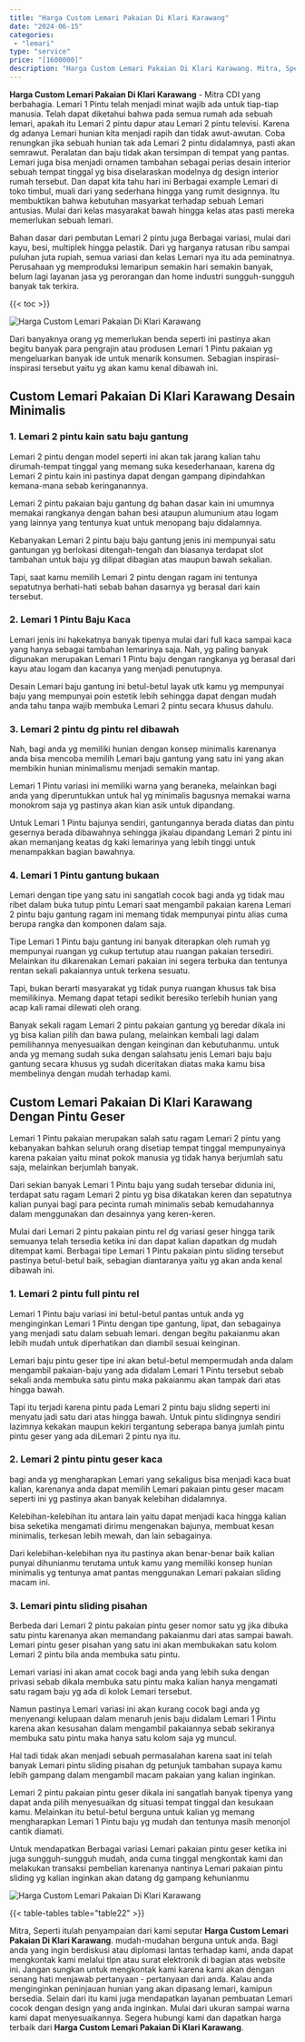 ```yaml
---
title: "Harga Custom Lemari Pakaian Di Klari Karawang"
date: "2024-06-15"
categories:
 - "lemari"
type: "service"
price: "[1600000]"
description: "Harga Custom Lemari Pakaian Di Klari Karawang. Mitra, Spereti itulah penyampaian dari kami seputar **Harga Custom Lemari Pakaian Di Klari Karawang**. mudah-m..."
---
```


**Harga Custom Lemari Pakaian Di Klari Karawang** - Mitra CDI yang berbahagia. Lemari 1 Pintu telah menjadi minat wajib ada untuk tiap-tiap manusia. Telah dapat diketahui bahwa pada semua rumah ada sebuah lemari, apakah itu Lemari 2 pintu dapur atau Lemari 2 pintu televisi. Karena dg adanya Lemari hunian kita menjadi rapih dan tidak awut-awutan. Coba renungkan jika sebuah hunian tak ada Lemari 2 pintu didalamnya, pasti akan semrawut. Peralatan dan baju tidak akan tersimpan di tempat yang pantas. Lemari juga bisa menjadi ornamen tambahan sebagai perias desain interior sebuah tempat tinggal yg bisa diselaraskan modelnya dg design interior rumah tersebut. Dan dapat kita tahu hari ini Berbagai example Lemari di toko timbul, muali dari yang sederhana hingga yang rumit designnya. Itu membuktikan bahwa kebutuhan masyarkat terhadap sebuah Lemari antusias. Mulai dari kelas masyarakat bawah hingga kelas atas pasti mereka memerlukan sebuah lemari.

Bahan dasar dari pembutan Lemari 2 pintu juga Berbagai variasi, mulai dari kayu, besi, multiplek hingga pelastik. Dari yg harganya ratusan ribu sampai puluhan juta rupiah, semua variasi dan kelas Lemari nya itu ada peminatnya. Perusahaan yg memproduksi lemaripun semakin hari semakin banyak, belum lagi layanan jasa yg perorangan dan home industri sungguh-sungguh banyak tak terkira.

{{< toc >}}

![Harga Custom Lemari Pakaian Di Klari Karawang](/images/mebel/lemari-umum-016.jpg)

Dari banyaknya orang yg memerlukan benda seperti ini pastinya akan begitu banyak para pengrajin atau produsen Lemari 1 Pintu pakaian yg mengeluarkan banyak ide untuk menarik konsumen. Sebagian inspirasi-inspirasi tersebut yaitu yg akan kamu kenal dibawah ini.

## Custom Lemari Pakaian Di Klari Karawang Desain Minimalis

### 1\. Lemari 2 pintu kain satu baju gantung

Lemari 2 pintu dengan model seperti ini akan tak jarang kalian tahu dirumah-tempat tinggal yang memang suka kesederhanaan, karena dg Lemari 2 pintu kain ini pastinya dapat dengan gampang dipindahkan kemana-mana sebab keringanannya.

Lemari 2 pintu pakaian baju gantung dg bahan dasar kain ini umumnya memakai rangkanya dengan bahan besi ataupun alumunium atau logam yang lainnya yang tentunya kuat untuk menopang baju didalamnya.

Kebanyakan Lemari 2 pintu baju baju gantung jenis ini mempunyai satu gantungan yg berlokasi ditengah-tengah dan biasanya terdapat slot tambahan untuk baju yg dilipat dibagian atas maupun bawah sekalian.

Tapi, saat kamu memilih Lemari 2 pintu dengan ragam ini tentunya sepatutnya berhati-hati sebab bahan dasarnya yg berasal dari kain tersebut.

### 2\. Lemari 1 Pintu Baju Kaca

Lemari jenis ini hakekatnya banyak tipenya mulai dari full kaca sampai kaca yang hanya sebagai tambahan lemarinya saja. Nah, yg paling banyak digunakan merupakan Lemari 1 Pintu baju dengan rangkanya yg berasal dari kayu atau logam dan kacanya yang menjadi penutupnya.

Desain Lemari baju gantung ini betul-betul layak utk kamu yg mempunyai baju yang mempunyai poin estetik lebih sehingga dapat dengan mudah anda tahu tanpa wajib membuka Lemari 2 pintu secara khusus dahulu.

### 3\. Lemari 2 pintu dg pintu rel dibawah

Nah, bagi anda yg memiliki hunian dengan konsep minimalis karenanya anda bisa mencoba memilih Lemari baju gantung yang satu ini yang akan membikin hunian minimalismu menjadi semakin mantap.

Lemari 1 Pintu variasi ini memiliki warna yang beraneka, melainkan bagi anda yang diperuntukkan untuk hal yg minimalis bagusnya memakai warna monokrom saja yg pastinya akan kian asik untuk dipandang.

Untuk Lemari 1 Pintu bajunya sendiri, gantungannya berada diatas dan pintu gesernya berada dibawahnya sehingga jikalau dipandang Lemari 2 pintu ini akan memanjang keatas dg kaki lemarinya yang lebih tinggi untuk menampakkan bagian bawahnya.

### 4\. Lemari 1 Pintu gantung bukaan

Lemari dengan tipe yang satu ini sangatlah cocok bagi anda yg tidak mau ribet dalam buka tutup pintu Lemari saat mengambil pakaian karena Lemari 2 pintu baju gantung ragam ini memang tidak mempunyai pintu alias cuma berupa rangka dan komponen dalam saja.

Tipe Lemari 1 Pintu baju gantung ini banyak diterapkan oleh rumah yg mempunyai ruangan yg cukup tertutup atau ruangan pakaian tersediri. Melainkan itu dikarenakan Lemari pakaian ini segera terbuka dan tentunya rentan sekali pakaiannya untuk terkena sesuatu.

Tapi, bukan berarti masyarakat yg tidak punya ruangan khusus tak bisa memilikinya. Memang dapat tetapi sedikit beresiko terlebih hunian yang acap kali ramai dilewati oleh orang.

Banyak sekali ragam Lemari 2 pintu pakaian gantung yg beredar dikala ini yg bisa kalian pilih dan bawa pulang, melainkan kembali lagi dalam pemilihannya menyesuaikan dengan keinginan dan kebutuhanmu. untuk anda yg memang sudah suka dengan salahsatu jenis Lemari baju baju gantung secara khusus yg sudah diceritakan diatas maka kamu bisa membelinya dengan mudah terhadap kami.

## Custom Lemari Pakaian Di Klari Karawang Dengan Pintu Geser

Lemari 1 Pintu pakaian merupakan salah satu ragam Lemari 2 pintu yang kebanyakan bahkan seluruh orang disetiap tempat tinggal mempunyainya karena pakaian yaitu minat pokok manusia yg tidak hanya berjumlah satu saja, melainkan berjumlah banyak.

Dari sekian banyak Lemari 1 Pintu baju yang sudah tersebar didunia ini, terdapat satu ragam Lemari 2 pintu yg bisa dikatakan keren dan sepatutnya kalian punyai bagi para pecinta rumah minimalis sebab kemudahannya dalam menggunakan dan desainnya yang keren-keren.

Mulai dari Lemari 2 pintu pakaian pintu rel dg variasi geser hingga tarik semuanya telah tersedia ketika ini dan dapat kalian dapatkan dg mudah ditempat kami. Berbagai tipe Lemari 1 Pintu pakaian pintu sliding tersebut pastinya betul-betul baik, sebagian diantaranya yaitu yg akan anda kenal dibawah ini.

### 1\. Lemari 2 pintu full pintu rel

Lemari 1 Pintu baju variasi ini betul-betul pantas untuk anda yg menginginkan Lemari 1 Pintu dengan tipe gantung, lipat, dan sebagainya yang menjadi satu dalam sebuah lemari. dengan begitu pakaianmu akan lebih mudah untuk diperhatikan dan diambil sesuai keinginan.

Lemari baju pintu geser tipe ini akan betul-betul mempermudah anda dalam mengambil pakaian-baju yang ada didalam Lemari 1 Pintu tersebut sebab sekali anda membuka satu pintu maka pakaianmu akan tampak dari atas hingga bawah.

Tapi itu terjadi karena pintu pada Lemari 2 pintu baju slidng seperti ini menyatu jadi satu dari atas hingga bawah. Untuk pintu slidingnya sendiri lazimnya kekakan maupun kekiri tergantung seberapa banya jumlah pintu pintu geser yang ada diLemari 2 pintu nya itu.

### 2\. Lemari 2 pintu pintu geser kaca

bagi anda yg mengharapkan Lemari yang sekaligus bisa menjadi kaca buat kalian, karenanya anda dapat memilih Lemari pakaian pintu geser macam seperti ini yg pastinya akan banyak kelebihan didalamnya.

Kelebihan-kelebihan itu antara lain yaitu dapat menjadi kaca hingga kalian bisa seketika mengamati dirimu mengenakan bajunya, membuat kesan minimalis, terkesan lebih mewah, dan lain sebagainya.

Dari kelebihan-kelebihan nya itu pastinya akan benar-benar baik kalian punyai dihunianmu terutama untuk kamu yang memiliki konsep hunian minimalis yg tentunya amat pantas menggunakan Lemari pakaian sliding macam ini.

### 3\. Lemari pintu sliding pisahan

Berbeda dari Lemari 2 pintu pakaian pintu geser nomor satu yg jika dibuka satu pintu karenanya akan memandang pakaianmu dari atas sampai bawah. Lemari pintu geser pisahan yang satu ini akan membukakan satu kolom Lemari 2 pintu bila anda membuka satu pintu.

Lemari variasi ini akan amat cocok bagi anda yang lebih suka dengan privasi sebab dikala membuka satu pintu maka kalian hanya mengamati satu ragam baju yg ada di kolok Lemari tersebut.

Namun pastinya Lemari variasi ini akan kurang cocok bagi anda yg menyenangi kelupaan dalam menaruh jenis baju didalam Lemari 1 Pintu karena akan kesusahan dalam mengambil pakaiannya sebab sekiranya membuka satu pintu maka hanya satu kolom saja yg muncul.

Hal tadi tidak akan menjadi sebuah permasalahan karena saat ini telah banyak Lemari pintu sliding pisahan dg petunjuk tambahan supaya kamu lebih gampang dalam mengambil macam pakaian yang kalian inginkan.

Lemari 2 pintu pakaian pintu geser dikala ini sangatlah banyak tipenya yang dapat anda pilih menyesuaikan dg situasi tempat tinggal dan kesukaan kamu. Melainkan itu betul-betul berguna untuk kalian yg memang mengharapkan Lemari 1 Pintu baju yg mudah dan tentunya masih menonjol cantik diamati.

Untuk mendapatkan Berbagai variasi Lemari pakaian pintu geser ketika ini juga sungguh-sungguh mudah, anda cuma tinggal mengkontak kami dan melakukan transaksi pembelian karenanya nantinya Lemari pakaian pintu sliding yg kalian inginkan akan datang dg gampang kehunianmu

![Harga Custom Lemari Pakaian Di Klari Karawang](/images/mebel/lemari-buku-011.jpg)

{{< table-tables table="table22" >}}

Mitra, Seperti itulah penyampaian dari kami seputar **Harga Custom Lemari Pakaian Di Klari Karawang**. mudah-mudahan berguna untuk anda. Bagi anda yang ingin berdiskusi atau diplomasi lantas terhadap kami, anda dapat mengkontak kami melalui tlpn atau surat elektronik di bagian atas website ini. Jangan sungkan untuk mengkontak kami karena kami akan dengan senang hati menjawab pertanyaan - pertanyaan dari anda. Kalau anda menginginkan peninjauan hunian yang akan dipasang lemari, kamipun bersedia. Selain dari itu kami juga mendapatkan layanan pembuatan Lemari cocok dengan design yang anda inginkan. Mulai dari ukuran sampai warna kami dapat menyesuaikannya. Segera hubungi kami dan dapatkan harga terbaik dari **Harga Custom Lemari Pakaian Di Klari Karawang**.
